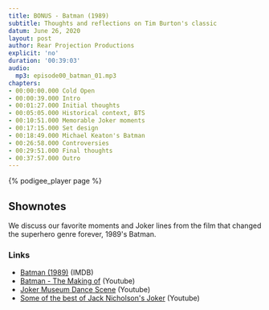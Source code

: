 ```yaml
---
title: BONUS - Batman (1989)
subtitle: Thoughts and reflections on Tim Burton's classic
datum: June 26, 2020
layout: post
author: Rear Projection Productions
explicit: 'no'
duration: '00:39:03'
audio:
  mp3: episode00_batman_01.mp3
chapters:
- 00:00:00.000 Cold Open
- 00:00:39.000 Intro
- 00:01:27.000 Initial thoughts
- 00:05:05.000 Historical context, BTS
- 00:10:51.000 Memorable Joker moments
- 00:17:15.000 Set design
- 00:18:49.000 Michael Keaton's Batman
- 00:26:58.000 Controversies
- 00:29:51.000 Final thoughts
- 00:37:57.000 Outro
---
```


<!---
The filesize block above can be deleted, if your audio files are hosted within the episodes directory.
It is only necessary for hosting remotely.
-->

{% podigee_player page %}

## Shownotes

We discuss our favorite moments and Joker lines from the film that changed the superhero genre forever, 1989's Batman.

### Links

* [Batman (1989)](https://www.imdb.com/title/tt0096895/?ref_=nv_sr_srsg_7) (IMDB)
* [Batman - The Making of](https://www.youtube.com/watch?v=Rj3y8WL97lw) (Youtube)
* [Joker Museum Dance Scene](https://www.youtube.com/watch?v=Q6dBnUmyWrY) (Youtube)
* [Some of the best of Jack Nicholson's Joker](https://www.youtube.com/watch?v=-4CJ2dt45d0) (Youtube)